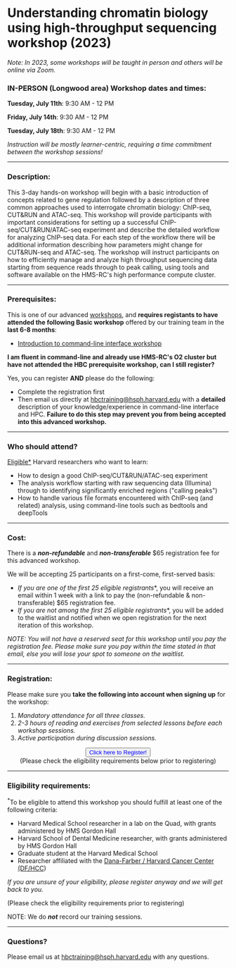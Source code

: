 # Understanding chromatin biology using high-throughput sequencing workshop (2023)

*Note: In 2023, some workshops will be taught in person and others will be online via Zoom.*


### **IN-PERSON (Longwood area) Workshop dates and times:**

**Tuesday, July 11th**: 9:30 AM - 12 PM

**Friday, July 14th**: 9:30 AM - 12 PM

**Tuesday, July 18th**: 9:30 AM - 12 PM


_Instruction will be mostly learner-centric, requiring a time commitment between the workshop sessions!_

---

### **Description:**

This 3-day hands-on workshop will begin with a basic introduction of concepts related to gene regulation followed by a description of three common approaches used to interrogate chromatin biology: ChIP-seq, CUT&RUN and ATAC-seq. This workshop will provide participants with important considerations for setting up a successful ChIP-seq/CUT&RUN/ATAC-seq experiment and describe the detailed workflow for analyzing ChIP-seq data. For each step of the workflow there will be additional information describing how parameters might change for CUT&RUN-seq and ATAC-seq.  The workshop will instruct participants on how to efficiently manage and analyze high throughput sequencing data starting from sequence reads through to peak calling, using tools and software available on the HMS-RC's high performance compute cluster.

---

### **Prerequisites:**

This is one of our advanced [workshops](https://hbctraining.github.io/main/training_spring2019.html#advanced-topics-analysis-of-high-throughput-sequencing-ngs-data), and **requires registants to have attended the following Basic workshop** offered by our training team in the **last 6-8 months**:  

- [Introduction to command-line interface workshop ](https://hbctraining.github.io/main/registrations/AllFunders_Intro_to_Shell)

**I am fluent in command-line and already use HMS-RC's O2 cluster but have not attended the HBC prerequisite workshop, can I still register?**

Yes, you can register **AND** please do the following:

- Complete the registration first
- Then email us directly at hbctraining@hsph.harvard.edu with a **detailed** description of your knowledge/experience in command-line interface and HPC. **Failure to do this step may prevent you from being accepted into this advanced workshop.**

---

### **Who should attend?**

[Eligible*](#eligibility-requirements) Harvard researchers who want to learn: 

- How to design a good ChIP-seq/CUT&RUN/ATAC-seq experiment
- The analysis workflow starting with raw sequencing data (Illumina) through to identifying significantly enriched regions ("calling peaks")
- How to handle various file formats encountered with ChIP-seq (and related) analysis, using command-line tools such as bedtools and deepTools

---

### **Cost:**

There is a ***non-refundable*** and ***non-transferable*** $65 registration fee for this advanced workshop.

We will be accepting 25 participants on a first-come, first-served basis:

- **If you are one of the first 25 eligible* registrants**, you will receive an email within 1 week with a link to pay the (non-refundable & non-transferable) $65 registration fee. 
- **If you are not among the first 25 eligible* registrants**, you will be added to the waitlist and notified when we open registration for the next iteration of this workshop.

*NOTE: You will not have a reserved seat for this workshop until you pay the registration fee. Please make sure you pay within the time stated in that email, else you will lose your spot to someone on the waitlist.*


---

### **Registration:**

Please make sure you **take the following into account when signing up** for the workshop:

1. _Mandatory attendance for all three classes._
2. _2-3 hours of reading and exercises from selected lessons before each workshop sessions._
3. _Active participation during discussion sessions._

<div style="text-align:center">
	 <a><button name="button" style = "color: blue" onclick="location.href='https://harvard.az1.qualtrics.com/jfe/form/SV_bHkovdDu7Tj3a0C'">Click here to Register!</button></a>
</div>

<div style="text-align:center">
	 (Please check the eligibility requirements below prior to registering)
</div>

 
---

### **Eligibility requirements:**

<sup>*</sup>To be eligible to attend this workshop you should fulfill at least one of the following criteria:

- Harvard Medical School researcher in a lab on the Quad, with grants administered by HMS Gordon Hall
- Harvard School of Dental Medicine researcher, with grants administered by HMS Gordon Hall
- Graduate student at the Harvard Medical School
- Researcher affiliated with the [Dana-Farber / Harvard Cancer Center (DF/HCC](https://www.dfhcc.harvard.edu))

*If you are unsure of your eligibility, please register anyway and we will get back to you.*

(Please check the eligibility requirements prior to registering)

NOTE: We do ***not*** record our training sessions. 

---

### **Questions?**

Please email us at hbctraining@hsph.harvard.edu with any questions.
